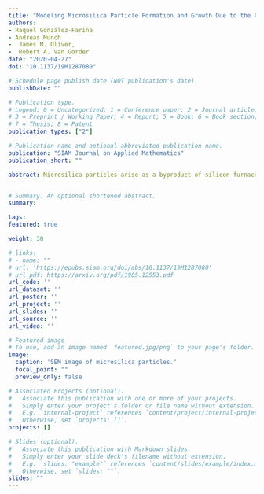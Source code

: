 ```yaml
---
title: "Modeling Microsilica Particle Formation and Growth Due to the Combustion Reaction of Silicon Monoxide With Oxygen"
authors:
- Raquel González-Fariña
- Andreas Münch
-  James M. Oliver, 
-  Robert A. Van Gorder
date: "2020-04-27"
doi: "10.1137/19M1287080"

# Schedule page publish date (NOT publication's date).
publishDate: ""

# Publication type.
# Legend: 0 = Uncategorized; 1 = Conference paper; 2 = Journal article;
# 3 = Preprint / Working Paper; 4 = Report; 5 = Book; 6 = Book section;
# 7 = Thesis; 8 = Patent
publication_types: ["2"]

# Publication name and optional abbreviated publication name.
publication: "SIAM Journal on Applied Mathematics"
publication_short: ""

abstract: Microsilica particles arise as a byproduct of silicon furnace operation, created inside high temperature flames due to the combustion reaction of silicon monoxide with oxygen. These nanoparticles, which grow as silicon dioxide vapor condenses on the surface of existing particles, are used in a variety of composite materials. The size and quality of the particles affect the performance of the material used for such applications, and hence control of these quantities is of importance to manufacturers. Motivated by this, we derive a mathematical model that connects local thermal and chemical concentrations conditions to the formation and growth of microsilica particles. We consider two distinct reductions of our general model: the case of initially well-mixed or spatially homogeneous chemical species (modeling the region within the flame or reaction zone), and the case of initially spatially separated chemical species, in which diffusion will play a dominant role in providing material to a combustion front (modeling a larger cross section, which contains a reaction zone with limiting quantities of fuel which must diffuse into the reaction zone). In both cases, we provide asymptotic solutions for the temperature, chemical concentrations, and number density function of microsilica particles in the oxygen rich limit, and compare them to numerical simulations. Motivated by realistic furnace control mechanisms, we treat the relative quantity of oxygen to other fuel components and the saturation concentration of silicon dioxide as control parameters, discussing how each may be used to modify the properties (such as size and abundance) of microsilica particles formed. One physically interesting finding is the theoretical description of a bimodal distribution for microsilica particle size which was previously observed in experiments.


# Summary. An optional shortened abstract.
summary:

tags:
featured: true

weight: 30

# links:
# - name: ""
# url: 'https://epubs.siam.org/doi/abs/10.1137/19M1287080'
# url_pdf: https://arxiv.org/pdf/1905.12553.pdf
url_code: ''
url_dataset: ''
url_poster: ''
url_project: ''
url_slides: ''
url_source: ''
url_video: ''

# Featured image
# To use, add an image named `featured.jpg/png` to your page's folder.
image:
  caption: 'SEM image of microsilica particles.'
  focal_point: ""
  preview_only: false

# Associated Projects (optional).
#   Associate this publication with one or more of your projects.
#   Simply enter your project's folder or file name without extension.
#   E.g. `internal-project` references `content/project/internal-project/index.md`.
#   Otherwise, set `projects: []`.
projects: []

# Slides (optional).
#   Associate this publication with Markdown slides.
#   Simply enter your slide deck's filename without extension.
#   E.g. `slides: "example"` references `content/slides/example/index.md`.
#   Otherwise, set `slides: ""`.
slides: ""
---
```



